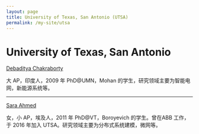 ```yaml
---
layout: page
title: University of Texas, San Antonio (UTSA)
permalink: /my-site/utsa
---
```

# University of Texas, San Antonio
[Debaditya Chakraborty](http://texasenergy.utsa.edu/faculty/hariharan-krishnaswami-phd/)

大 AP，印度人，2009 年 PhD@UMN，Mohan 的学生，研究领域主要为智能电网，新能源系统等。

---

[Sara Ahmed](http://engineering.utsa.edu/electrical-computer/team/sara-ahmed/)

女，小 AP，埃及人，2011 年 PhD@VT，Boroyevich 的学生。曾在ABB 工作，于 2016 年加入 UTSA。研究领域主要为分布式系统建模，微网等。
